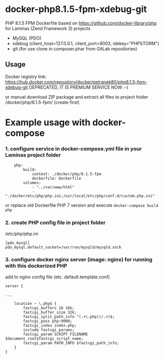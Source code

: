 # docker-php8.1.5-fpm-xdebug-git

PHP 8.1.5 FPM Dockerfile based on https://github.com/docker-library/php for Laminas (Zend Framework 3) projects

* MySQL (PDO)
* xdebug (client_host=127.0.0.1, client_port=9003, idekey="PHPSTORM")
* git (for use clone in composer.phar from GitLab repositories)

## Usage
Docker registry link: https://hub.docker.com/repository/docker/petranek80/php8.1.5-fpm-xdebug-git DEPRECATED, IT IS PREMIUM SERVICE NOW :-(


or manual download ZIP package and extract all files to project folder /docker/php/8.1.5-fpm/ (create first)


# Example usage with docker-compose

### 1. configure service in docker-compose.yml file in your Laminas project folder

```
    php:
        build:
            context: ./docker/php/8.1.5-fpm
            dockerfile: Dockerfile
        volumes:
            - ".:/var/www/html"
            - "./docker/etc/php/php.ini:/usr/local/etc/php/conf.d/custom.php.ini"
```
      
or replace old Dockerfile PHP 7 version and execute ```docker-compose build php```

### 2. create PHP config file in project folder

/etc/php/php.ini
```
[pdo_mysql]
pdo_mysql.default_socket=/var/run/mysqld/mysqld.sock
```
### 3. configure docker nginx server (image: nginx) for running with this dockerized PHP

add to nginx config file (etc. default.template.conf)

```
server {

...

    location ~ \.php$ {
        fastcgi_buffers 16 16k;
        fastcgi_buffer_size 32k;
        fastcgi_split_path_info ^(.+\.php)(/.+)$;
        fastcgi_pass php:9000;
        fastcgi_index index.php;
        include fastcgi_params;
        fastcgi_param SCRIPT_FILENAME $document_root$fastcgi_script_name;
        fastcgi_param PATH_INFO $fastcgi_path_info;
    }
}    
```    
